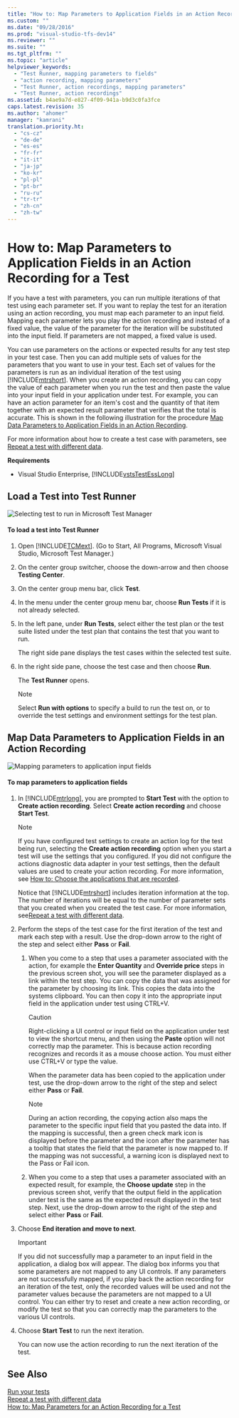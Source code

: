 ```yaml
---
title: "How to: Map Parameters to Application Fields in an Action Recording for a Test"
ms.custom: ""
ms.date: "09/28/2016"
ms.prod: "visual-studio-tfs-dev14"
ms.reviewer: ""
ms.suite: ""
ms.tgt_pltfrm: ""
ms.topic: "article"
helpviewer_keywords: 
  - "Test Runner, mapping parameters to fields"
  - "action recording, mapping parameters"
  - "Test Runner, action recordings, mapping parameters"
  - "Test Runner, action recordings"
ms.assetid: b4ae9a7d-e827-4f09-941a-b9d3c0fa3fce
caps.latest.revision: 35
ms.author: "ahomer"
manager: "kamrani"
translation.priority.ht: 
  - "cs-cz"
  - "de-de"
  - "es-es"
  - "fr-fr"
  - "it-it"
  - "ja-jp"
  - "ko-kr"
  - "pl-pl"
  - "pt-br"
  - "ru-ru"
  - "tr-tr"
  - "zh-cn"
  - "zh-tw"
---
```

# How to: Map Parameters to Application Fields in an Action Recording for a Test
If you have a test with parameters, you can run multiple iterations of that test using each parameter set. If you want to replay the test for an iteration using an action recording, you must map each parameter to an input field. Mapping each parameter lets you play the action recording and instead of a fixed value, the value of the parameter for the iteration will be substituted into the input field. If parameters are not mapped, a fixed value is used.  
  
 You can use parameters on the actions or expected results for any test step in your test case. Then you can add multiple sets of values for the parameters that you want to use in your test. Each set of values for the parameters is run as an individual iteration of the test using [!INCLUDE[mtrshort](../test_notintoc/includes/mtrshort_md.md)]. When you create an action recording, you can copy the value of each parameter when you run the test and then paste the value into your input field in your application under test. For example, you can have an action parameter for an item's cost and the quantity of that item together with an expected result parameter that verifies that the total is accurate. This is shown in the following illustration for the procedure [Map Data Parameters to Application Fields in an Action Recording](#MapDataParameters).  
  
 For more information about how to create a test case with parameters, see [Repeat a test with different data](../test/repeat-a-test-with-different-data.md).  
  
 **Requirements**  
  
-   Visual Studio Enterprise, [!INCLUDE[vstsTestEssLong](../test/includes/vststestesslong_md.md)]  
  
## Load a Test into Test Runner  
 ![Selecting test to run in Microsoft Test Manager](../test_notintoc/media/runtest.png "RunTest")  
  
#### To load a test into Test Runner  
  
1.  Open [!INCLUDE[TCMext](../codequality/includes/tcmext_md.md)]. (Go to Start, All Programs, Microsoft Visual Studio, Microsoft Test Manager.)  
  
2.  On the center group switcher, choose the down-arrow and then choose **Testing Center**.  
  
3.  On the center group menu bar, click **Test**.  
  
4.  In the menu under the center group menu bar, choose **Run Tests** if it is not already selected.  
  
5.  In the left pane, under **Run Tests**, select either the test plan or the test suite listed under the test plan that contains the test that you want to run.  
  
     The right side pane displays the test cases within the selected test suite.  
  
6.  In the right side pane, choose the test case and then choose **Run**.  
  
     The **Test Runner** opens.  
  
    > [!NOTE]
    >  Select **Run with options** to specify a build to run the test on, or to override the test settings and environment settings for the test plan.  
  
##  <a name="MapDataParameters"></a> Map Data Parameters to Application Fields in an Action Recording  
 ![Mapping parameters to application input fields](../test_notintoc/media/howtomanual_parameters_map_actionrecording.png "HowToManual_Parameters_Map_ActionRecording")  
  
#### To map parameters to application fields  
  
1.  In [!INCLUDE[mtrlong](../codequality/includes/mtrlong_md.md)], you are prompted to **Start Test** with the option to **Create action recording**. Select **Create action recording** and choose **Start Test**.  
  
    > [!NOTE]
    >  If you have configured test settings to create an action log for the test being run, selecting the **Create action recording** option when you start a test will use the settings that you configured. If you did not configure the actions diagnostic data adapter in your test settings, then the default values are used to create your action recording. For more information, see [How to: Choose the applications that are recorded](../test_notintoc/how-to--choose-the-applications-that-are-recorded-in-a-manual-test.md).  
  
     Notice that [!INCLUDE[mtrshort](../test_notintoc/includes/mtrshort_md.md)] includes iteration information at the top. The number of iterations will be equal to the number of parameter sets that you created when you created the test case. For more information, see[Repeat a test with different data](../test/repeat-a-test-with-different-data.md).  
  
2.  Perform the steps of the test case for the first iteration of the test and mark each step with a result. Use the drop-down arrow to the right of the step and select either **Pass** or **Fail**.  
  
    1.  When you come to a step that uses a parameter associated with the action, for example the **Enter Quantity** and **Override price** steps in the previous screen shot, you will see the parameter displayed as a link within the test step. You can copy the data that was assigned for the parameter by choosing its link. This copies the data into the systems clipboard. You can then copy it into the appropriate input field in the application under test using CTRL+V.  
  
        > [!CAUTION]
        >  Right-clicking a UI control or input field on the application under test to view the shortcut menu, and then using the **Paste** option will not correctly map the parameter. This is because action recording recognizes and records it as a mouse choose action. You must either use CTRL+V or type the value.  
  
         When the parameter data has been copied to the application under test, use the drop-down arrow to the right of the step and select either **Pass** or **Fail**.  
  
        > [!NOTE]
        >  During an action recording, the copying action also maps the parameter to the specific input field that you pasted the data into. If the mapping is successful, then a green check mark icon is displayed before the parameter and the icon after the parameter has a tooltip that states the field that the parameter is now mapped to. If the mapping was not successful, a warning icon is displayed next to the Pass or Fail icon.  
  
    2.  When you come to a step that uses a parameter associated with an expected result, for example, the **Choose update** step in the previous screen shot, verify that the output field in the application under test is the same as the expected result displayed in the test step. Next, use the drop-down arrow to the right of the step and select either **Pass** or **Fail**.  
  
3.  Choose **End iteration and move to next**.  
  
    > [!IMPORTANT]
    >  If you did not successfully map a parameter to an input field in the application, a dialog box will appear. The dialog box informs you that some parameters are not mapped to any UI controls. If any parameters are not successfully mapped, if you play back the action recording for an iteration of the test, only the recorded values will be used and not the parameter values because the parameters are not mapped to a UI control. You can either try to reset and create a new action recording, or modify the test so that you can correctly map the parameters to the various UI controls.  
  
4.  Choose **Start Test** to run the next iteration.  
  
     You can now use the action recording to run the next iteration of the test.  
  
## See Also  
 [Run your tests](../test/running-manual-tests-using-the-web-portal.md)   
 [Repeat a test with different data](../test/repeat-a-test-with-different-data.md)   
 [How to: Map Parameters for an Action Recording for a Test](../test_notintoc/how-to--map-parameters-to-application-fields-in-an-action-recording-for-a-test.md)